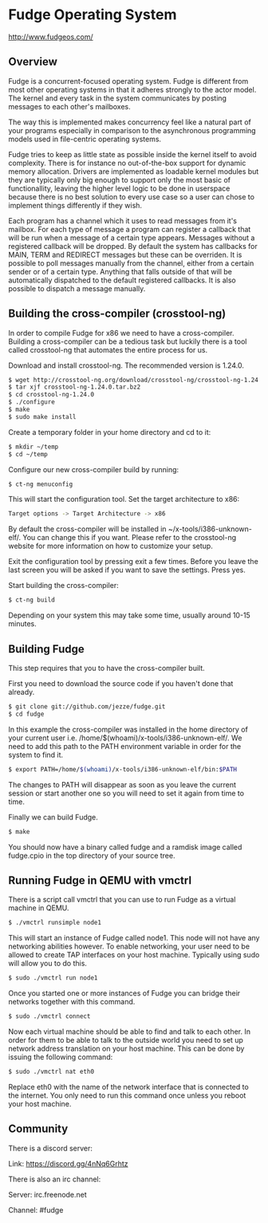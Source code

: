 # Fudge Operating System

http://www.fudgeos.com/

## Overview

Fudge is a concurrent-focused operating system. Fudge is different from most
other operating systems in that it adheres strongly to the actor model. The
kernel and every task in the system communicates by posting messages to each
other's mailboxes.

The way this is implemented makes concurrency feel like a natural part of your
programs especially in comparison to the asynchronous programming models used in
file-centric operating systems.

Fudge tries to keep as little state as possible inside the kernel itself to
avoid complexity. There is for instance no out-of-the-box support for dynamic
memory allocation. Drivers are implemented as loadable kernel modules but they
are typically only big enough to support only the most basic of functionallity,
leaving the higher level logic to be done in userspace because there is no best
solution to every use case so a user can chose to implement things differently
if they wish.

Each program has a channel which it uses to read messages from it's mailbox. For
each type of message a program can register a callback that will be run when a
message of a certain type appears. Messages without a registered callback will
be dropped. By default the system has callbacks for MAIN, TERM and REDIRECT
messages but these can be overriden. It is possible to poll messages manually
from the channel, either from a certain sender or of a certain type. Anything
that falls outside of that will be automatically dispatched to the default
registered callbacks. It is also possible to dispatch a message manually.

## Building the cross-compiler (crosstool-ng)

In order to compile Fudge for x86 we need to have a cross-compiler. Building a
cross-compiler can be a tedious task but luckily there is a tool called
crosstool-ng that automates the entire process for us.

Download and install crosstool-ng. The recommended version is 1.24.0.

```sh
$ wget http://crosstool-ng.org/download/crosstool-ng/crosstool-ng-1.24.0.tar.bz2
$ tar xjf crosstool-ng-1.24.0.tar.bz2
$ cd crosstool-ng-1.24.0
$ ./configure
$ make
$ sudo make install
```

Create a temporary folder in your home directory and cd to it:

```sh
$ mkdir ~/temp
$ cd ~/temp
```

Configure our new cross-compiler build by running:

```sh
$ ct-ng menuconfig
```

This will start the configuration tool. Set the target architecture to x86:

```sh
Target options -> Target Architecture -> x86
```

By default the cross-compiler will be installed in ~/x-tools/i386-unknown-elf/.
You can change this if you want. Please refer to the crosstool-ng website for
more information on how to customize your setup.

Exit the configuration tool by pressing exit a few times. Before you leave the
last screen you will be asked if you want to save the settings. Press yes.

Start building the cross-compiler:

```sh
$ ct-ng build
```

Depending on your system this may take some time, usually around 10-15 minutes.

## Building Fudge

This step requires that you to have the cross-compiler built.

First you need to download the source code if you haven't done that already.

```sh
$ git clone git://github.com/jezze/fudge.git
$ cd fudge
```

In this example the cross-compiler was installed in the home directory of your
current user i.e. /home/$(whoami)/x-tools/i386-unknown-elf/. We need to add
this path to the PATH environment variable in order for the system to find it.

```sh
$ export PATH=/home/$(whoami)/x-tools/i386-unknown-elf/bin:$PATH
```

The changes to PATH will disappear as soon as you leave the current session or
start another one so you will need to set it again from time to time.

Finally we can build Fudge.

```sh
$ make
```

You should now have a binary called fudge and a ramdisk image called fudge.cpio
in the top directory of your source tree.

## Running Fudge in QEMU with vmctrl

There is a script call vmctrl that you can use to run Fudge as a virtual
machine in QEMU.

```sh
$ ./vmctrl runsimple node1
```

This will start an instance of Fudge called node1. This node will not have any
networking abilities however. To enable networking, your user need to be
allowed to create TAP interfaces on your host machine. Typically using sudo
will allow you to do this.

```sh
$ sudo ./vmctrl run node1
```

Once you started one or more instances of Fudge you can bridge their networks
together with this command.

```sh
$ sudo ./vmctrl connect
```

Now each virtual machine should be able to find and talk to each other. In
order for them to be able to talk to the outside world you need to set up
network address translation on your host machine. This can be done by issuing
the following command:

```sh
$ sudo ./vmctrl nat eth0
```

Replace eth0 with the name of the network interface that is connected to the
internet. You only need to run this command once unless you reboot your host
machine.

## Community

There is a discord server:

Link: https://discord.gg/4nNq6Grhtz

There is also an irc channel:

Server: irc.freenode.net

Channel: #fudge

